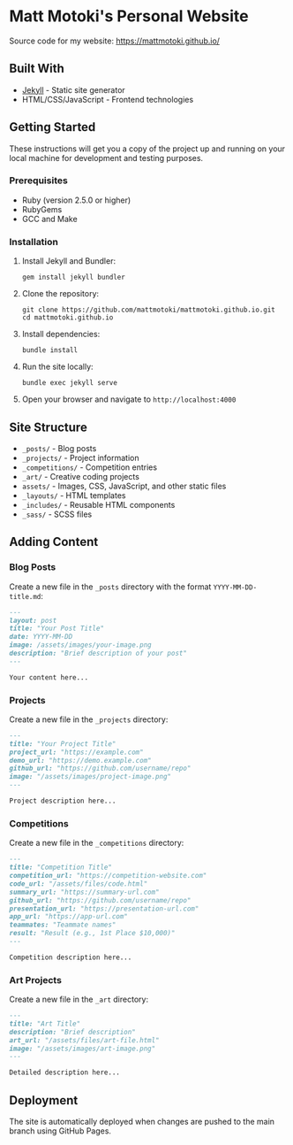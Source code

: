 # Matt Motoki's Personal Website

Source code for my website: https://mattmotoki.github.io/

## Built With

- [Jekyll](https://jekyllrb.com/) - Static site generator
- HTML/CSS/JavaScript - Frontend technologies

## Getting Started

These instructions will get you a copy of the project up and running on your local machine for development and testing purposes.

### Prerequisites

- Ruby (version 2.5.0 or higher)
- RubyGems
- GCC and Make

### Installation

1. Install Jekyll and Bundler:
   ```
   gem install jekyll bundler
   ```

2. Clone the repository:
   ```
   git clone https://github.com/mattmotoki/mattmotoki.github.io.git
   cd mattmotoki.github.io
   ```

3. Install dependencies:
   ```
   bundle install
   ```

4. Run the site locally:
   ```
   bundle exec jekyll serve
   ```

5. Open your browser and navigate to `http://localhost:4000`

## Site Structure

- `_posts/` - Blog posts
- `_projects/` - Project information
- `_competitions/` - Competition entries
- `_art/` - Creative coding projects
- `assets/` - Images, CSS, JavaScript, and other static files
- `_layouts/` - HTML templates
- `_includes/` - Reusable HTML components
- `_sass/` - SCSS files

## Adding Content

### Blog Posts

Create a new file in the `_posts` directory with the format `YYYY-MM-DD-title.md`:

```markdown
---
layout: post
title: "Your Post Title"
date: YYYY-MM-DD
image: /assets/images/your-image.png
description: "Brief description of your post"
---

Your content here...
```

### Projects

Create a new file in the `_projects` directory:

```markdown
---
title: "Your Project Title"
project_url: "https://example.com"
demo_url: "https://demo.example.com"
github_url: "https://github.com/username/repo"
image: "/assets/images/project-image.png"
---

Project description here...
```

### Competitions

Create a new file in the `_competitions` directory:

```markdown
---
title: "Competition Title"
competition_url: "https://competition-website.com"
code_url: "/assets/files/code.html"
summary_url: "https://summary-url.com"
github_url: "https://github.com/username/repo"
presentation_url: "https://presentation-url.com"
app_url: "https://app-url.com"
teammates: "Teammate names"
result: "Result (e.g., 1st Place $10,000)"
---

Competition description here...
```

### Art Projects

Create a new file in the `_art` directory:

```markdown
---
title: "Art Title"
description: "Brief description"
art_url: "/assets/files/art-file.html"
image: "/assets/images/art-image.png"
---

Detailed description here...
```

## Deployment

The site is automatically deployed when changes are pushed to the main branch using GitHub Pages. 